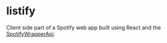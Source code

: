 # listify

Client side part of a Spotify web app built using React and the [SpotifyWrapperApi](https://github.com/JMPerez/spotify-web-api-js).
